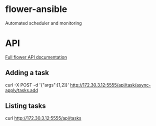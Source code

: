 # flower-ansible
Automated scheduler and monitoring

# API

[Full flower API documentation](http://nbviewer.ipython.org/github/mher/flower/blob/master/docs/api.ipynb)

## Adding a task

  curl -X POST -d '{"args":[1,2]}' http://172.30.3.12:5555/api/task/async-apply/tasks.add

## Listing tasks

  curl http://172.30.3.12:5555/api/tasks

